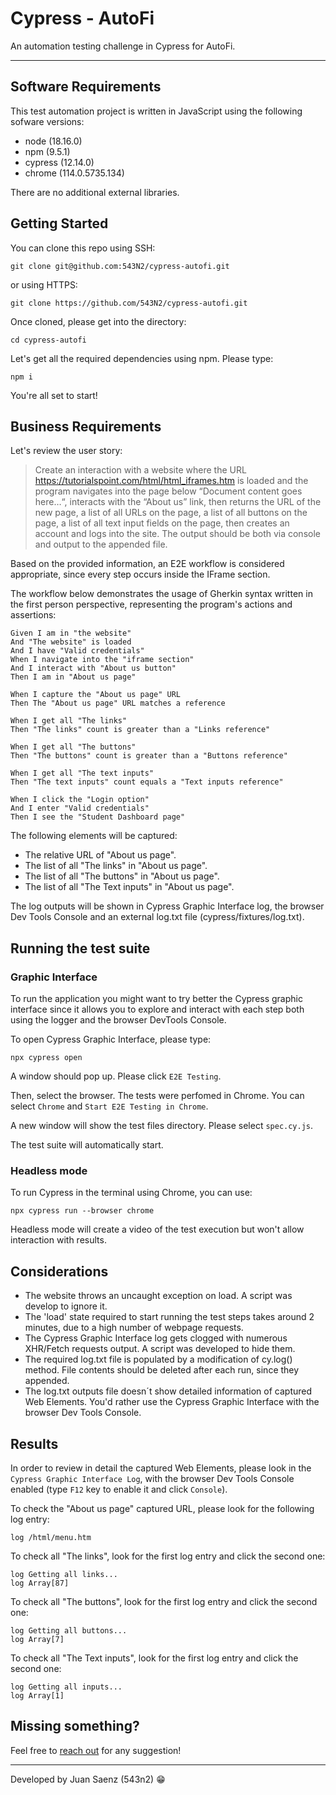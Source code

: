 # Cypress - AutoFi


An automation testing challenge in Cypress for AutoFi.

---

## Software Requirements

This test automation project is written in JavaScript using the following sofware versions: 

- node (18.16.0)
- npm (9.5.1)
- cypress (12.14.0)
- chrome (114.0.5735.134)

There are no additional external libraries.

## Getting Started

You can clone this repo using SSH:
```
git clone git@github.com:543N2/cypress-autofi.git
```
or using HTTPS:
```
git clone https://github.com/543N2/cypress-autofi.git
```
Once cloned, please get into the directory:
```
cd cypress-autofi
```

Let's get all the required dependencies using npm.
Please type:
``` 
npm i
```
You're all set to start!

## Business Requirements
Let's review the user story:

>Create an interaction with a website where the URL https://tutorialspoint.com/html/html_iframes.htm is loaded and the program navigates into the page below “Document content goes here…“, interacts with the “About us” link, then returns the URL of the new page, a list of all URLs on the page, a list of all buttons on the page, a list of all text input fields on the page, then creates an account and logs into the site. The output should be both via console and output to the appended file.

Based on the provided information, an E2E workflow is considered appropriate, since every step occurs inside the IFrame section.

The workflow below demonstrates the usage of Gherkin syntax written in the first person perspective, representing the program's actions and assertions:

```gherkin
Given I am in "the website"
And "The website" is loaded
And I have "Valid credentials"
When I navigate into the "iframe section"
And I interact with "About us button"
Then I am in "About us page"

When I capture the "About us page" URL
Then The "About us page" URL matches a reference

When I get all "The links"
Then "The links" count is greater than a "Links reference"

When I get all "The buttons"
Then "The buttons" count is greater than a "Buttons reference"

When I get all "The text inputs"
Then "The text inputs" count equals a "Text inputs reference"

When I click the "Login option"
And I enter "Valid credentials"
Then I see the "Student Dashboard page"

```
The following elements will be captured:
- The relative URL of "About us page".
- The list of all "The links" in "About us page".
- The list of all "The buttons" in "About us page".
- The list of all "The Text inputs" in "About us page".

The log outputs will be shown in Cypress Graphic Interface log, the browser Dev Tools Console and an external log.txt file (cypress/fixtures/log.txt).

## Running the test suite

### Graphic Interface
To run the application you might want to try better the Cypress graphic interface since it allows you to explore and interact with each step both using the logger and the browser DevTools Console.

To open Cypress Graphic Interface, please type:
```
npx cypress open
```
A window should pop up. Please click `E2E Testing`.

Then, select the browser. The tests were perfomed in Chrome. You can select `Chrome` and `Start E2E Testing in Chrome`.

A new window will show the test files directory. Please select `spec.cy.js`.

The test suite will automatically start.

### Headless mode
To run Cypress in the terminal using Chrome, you can use:
```
npx cypress run --browser chrome
```
Headless mode will create a video of the test execution but won't allow interaction with results.


## Considerations
- The website throws an uncaught exception on load. A script was develop to ignore it.
- The 'load' state required to start running the test steps takes around 2 minutes, due to a high number of webpage requests.
- The Cypress Graphic Interface log gets clogged with numerous XHR/Fetch requests output. A script was developed to hide them.
- The required log.txt file is populated by a modification of cy.log() method. File contents should be deleted after each run, since they appended.
- The log.txt outputs file doesn´t show detailed information of captured Web Elements. You'd rather use the Cypress Graphic Interface with the browser Dev Tools Console.

## Results
In order to review in detail the captured Web Elements, please look in the `Cypress Graphic Interface Log`, with the browser Dev Tools Console enabled (type `F12` key to enable it and click `Console`).

To check the "About us page" captured URL, please look for the following log entry:

```
log /html/menu.htm
```

To check all "The links", look for the first log entry and click the second one:
```
log Getting all links...
log Array[87]
```

To check all "The buttons", look for the first log entry and click the second one:
```
log Getting all buttons...
log Array[7]
```

To check all "The Text inputs", look for the first log entry and click the second one:
```
log Getting all inputs...
log Array[1]
```

## Missing something?
Feel free to [reach out](mailto:jfsaenzs@gmail.com) for any suggestion!

---
Developed by Juan Saenz (543n2) 😁